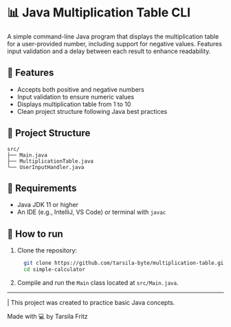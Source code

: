 # 📊 Java Multiplication Table CLI  
A simple command-line Java program that displays the multiplication table for a user-provided number, including support for negative values. Features input validation and a delay between each result to enhance readability.

## 📌 Features  
- Accepts both positive and negative numbers  
- Input validation to ensure numeric values  
- Displays multiplication table from 1 to 10  
- Clean project structure following Java best practices  

## 📁 Project Structure  
```text
src/
├── Main.java
├── MultiplicationTable.java
└── UserInputHandler.java
```

## 🧪 Requirements
- Java JDK 11 or higher
- An IDE (e.g., IntelliJ, VS Code) or terminal with ```javac```

## 🚀 How to run
1. Clone the repository:
   ```bash
     git clone https://github.com/tarsila-byte/multiplication-table.git
     cd simple-calculator
   ```
2. Compile and run the `Main` class located at `src/Main.java`.

---
| This project was created to practice basic Java concepts.

Made with 💻 by Tarsila Fritz
